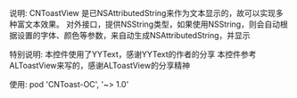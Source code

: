 说明: CNToastView 是已NSAttributedString来作为文本显示的，故可以实现多种富文本效果。 对外接口，提供NSString类型，如果使用NSString，则会自动根据设置的字体、颜色等参数，来自动生成NSAttributedString，并显示

特别说明: 本控件使用了YYText，感谢YYText的作者的分享 本控件参考ALToastView来写的，感谢ALToastView的分享精神

使用: pod 'CNToast-OC', '~> 1.0'
